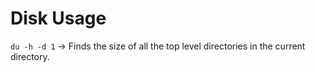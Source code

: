 Disk Usage
==========

`du -h -d 1` -> Finds the size of all the top level directories in the current
directory.
